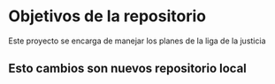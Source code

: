 # Objetivos de la repositorio

Este proyecto se encarga de manejar los planes de la liga de la justicia


## Esto cambios son nuevos repositorio local 